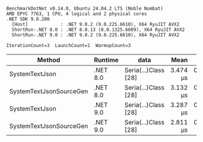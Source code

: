 ```

BenchmarkDotNet v0.14.0, Ubuntu 24.04.2 LTS (Noble Numbat)
AMD EPYC 7763, 1 CPU, 4 logical and 2 physical cores
.NET SDK 9.0.200
  [Host]            : .NET 9.0.2 (9.0.225.6610), X64 RyuJIT AVX2
  ShortRun-.NET 8.0 : .NET 8.0.13 (8.0.1325.6609), X64 RyuJIT AVX2
  ShortRun-.NET 9.0 : .NET 9.0.2 (9.0.225.6610), X64 RyuJIT AVX2

IterationCount=3  LaunchCount=1  WarmupCount=3  

```
| Method                  | Runtime  | data                 | Mean     | Error     | StdDev    | Min      | Max      | Gen0   | Allocated |
|------------------------ |--------- |--------------------- |---------:|----------:|----------:|---------:|---------:|-------:|----------:|
| SystemTextJson          | .NET 8.0 | Seria(...)Class [28] | 3.474 μs | 0.3767 μs | 0.0206 μs | 3.452 μs | 3.493 μs | 0.1259 |   2.07 KB |
| SystemTextJsonSourceGen | .NET 8.0 | Seria(...)Class [28] | 3.132 μs | 0.3135 μs | 0.0172 μs | 3.112 μs | 3.144 μs | 0.1335 |    2.2 KB |
| SystemTextJson          | .NET 9.0 | Seria(...)Class [28] | 3.287 μs | 0.0935 μs | 0.0051 μs | 3.282 μs | 3.292 μs | 0.1259 |   2.07 KB |
| SystemTextJsonSourceGen | .NET 9.0 | Seria(...)Class [28] | 2.811 μs | 0.2702 μs | 0.0148 μs | 2.798 μs | 2.827 μs | 0.1335 |    2.2 KB |
